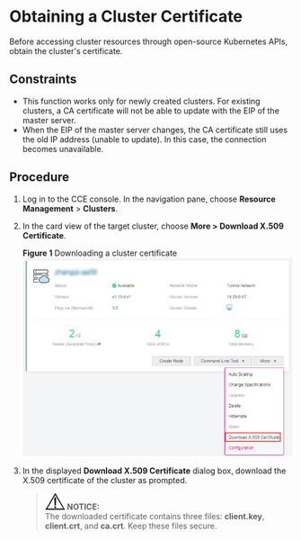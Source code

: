 # Obtaining a Cluster Certificate<a name="cce_01_0175"></a>

Before accessing cluster resources through open-source Kubernetes APIs, obtain the cluster's certificate.

## Constraints<a name="section1721011538477"></a>

-   This function works only for newly created clusters. For existing clusters, a CA certificate will not be able to update with the EIP of the master server.
-   When the EIP of the master server changes, the CA certificate still uses the old IP address \(unable to update\). In this case, the connection becomes unavailable.

## Procedure<a name="section11885122514475"></a>

1.  Log in to the CCE console. In the navigation pane, choose  **Resource Management**  \>  **Clusters**.
2.  In the card view of the target cluster, choose  **More \> Download X.509 Certificate**.

    **Figure  1**  Downloading a cluster certificate<a name="fig8922105815467"></a>  
    ![](figures/downloading-a-cluster-certificate.png "downloading-a-cluster-certificate")

3.  In the displayed  **Download X.509 Certificate**  dialog box, download the X.509 certificate of the cluster as prompted.

    >![](public_sys-resources/icon-notice.gif) **NOTICE:**   
    >The downloaded certificate contains three files:  **client.key**,  **client.crt**, and  **ca.crt**. Keep these files secure.  


